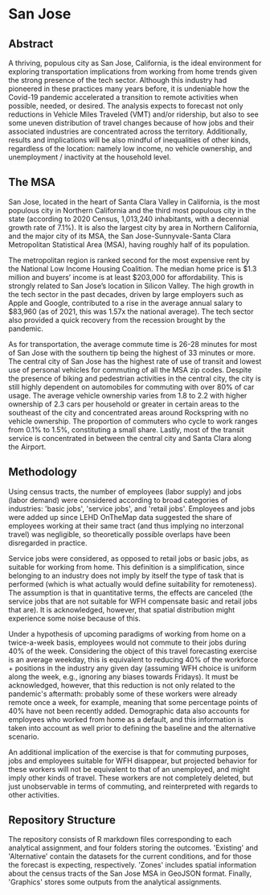 # San Jose

## Abstract

A thriving, populous city as San Jose, California, is the ideal environment for exploring transportation implications from working from home trends given the strong presence of the tech sector. Although this industry had pioneered in these practices many years before, it is undeniable how the Covid-19 pandemic accelerated a transition to remote activities when possible, needed, or desired. The analysis expects to forecast not only reductions in Vehicle Miles Traveled (VMT) and/or ridership, but also to see some uneven distribution of travel changes because of how jobs and their associated industries are concentrated across the territory. Additionally, results and implications will be also mindful of inequalities of other kinds, regardless of the location: namely low income, no vehicle ownership, and unemployment / inactivity at the household level.

## The MSA

San Jose, located in the heart of Santa Clara Valley in California, is the most populous city in Northern California and the third most populous city in the state (according to 2020 Census, 1,013,240 inhabitants, with a decennial growth rate of 7.1%). It is also the largest city by area in Northern California, and the major city of its MSA, the San Jose-Sunnyvale-Santa Clara Metropolitan Statistical Area (MSA), having roughly half of its population.

The metropolitan region is ranked second for the most expensive rent by the National Low Income Housing Coalition. The median home price is $1.3 million and buyers’ income is at least $203,000 for affordability. This is strongly related to San Jose’s location in Silicon Valley. The high growth in the tech sector in the past decades, driven by large employers such as Apple and Google, contributed to a rise in the average annual salary to $83,960 (as of 2021, this was 1.57x the national average). The tech sector also provided a quick recovery from the recession brought by the pandemic.

As for transportation, the average commute time is 26-28 minutes for most of San Jose with the southern tip being the highest of 33 minutes or more. The central city of San Jose has the highest rate of use of transit and lowest use of personal vehicles for commuting of all the MSA zip codes. Despite the presence of biking and pedestrian activities in the central city, the city is still highly dependent on automobiles for commuting with over 80% of car usage. The average vehicle ownership varies from 1.8 to 2.2 with higher ownership of 2.3 cars per household or greater in certain areas to the southeast of the city and concentrated areas around Rockspring with no vehicle ownership. The proportion of commuters who cycle to work ranges from 0.1% to 1.5%, constituting a small share. Lastly, most of the transit service is concentrated in between the central city and Santa Clara along the Airport.

## Methodology

Using census tracts, the number of employees (labor supply) and jobs (labor demand) were considered according to broad categories of industries: 'basic jobs', 'service jobs', and 'retail jobs'. Employees and jobs were added up since LEHD OnTheMap data suggested the share of employees working at their same tract (and thus implying no interzonal travel) was negligible, so theoretically possible overlaps have been disregarded in practice.

Service jobs were considered, as opposed to retail jobs or basic jobs, as suitable for working from home. This definition is a simplification, since belonging to an industry does not imply by itself the type of task that is performed (which is what actually would define suitability for remoteness). The assumption is that in quantitative terms, the effects are canceled (the service jobs that are not suitable for WFH compensate basic and retail jobs that are). It is acknowledged, however, that spatial distribution might experience some noise because of this.

Under a hypothesis of upcoming paradigms of working from home on a twice-a-week basis, employees would not commute to their jobs during 40% of the week. Considering the object of this travel forecasting exercise is an average weekday, this is equivalent to reducing 40% of the workforce + positions in the industry any given day (assuming WFH choice is uniform along the week, e.g., ignoring any biases towards Fridays). It must be acknowledged, however, that this reduction is not only related to the pandemic's aftermath: probably some of these workers were already remote once a week, for example, meaning that some percentage points of 40% have not been recently added. Demographic data also accounts for employees who worked from home as a default, and this information is taken into account as well prior to defining the baseline and the alternative scenario.

An additional implication of the exercise is that for commuting purposes, jobs and employees suitable for WFH disappear, but projected behavior for these workers will not be equivalent to that of an unemployed, and might imply other kinds of travel. These workers are not completely deleted, but just unobservable in terms of commuting, and reinterpreted with regards to other activities.

## Repository Structure

The repository consists of R markdown files corresponding to each analytical assignment, and four folders storing the outcomes. 'Existing' and 'Alternative' contain the datasets for the current conditions, and for those the forecast is expecting, respectively. 'Zones' includes spatial information about the census tracts of the San Jose MSA in GeoJSON format. Finally, 'Graphics' stores some outputs from the analytical assignments. 